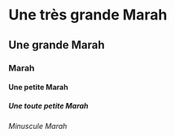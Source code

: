 # Une très grande Marah
## Une grande Marah
### Marah
#### Une petite Marah
##### Une toute petite Marah
###### Minuscule Marah
